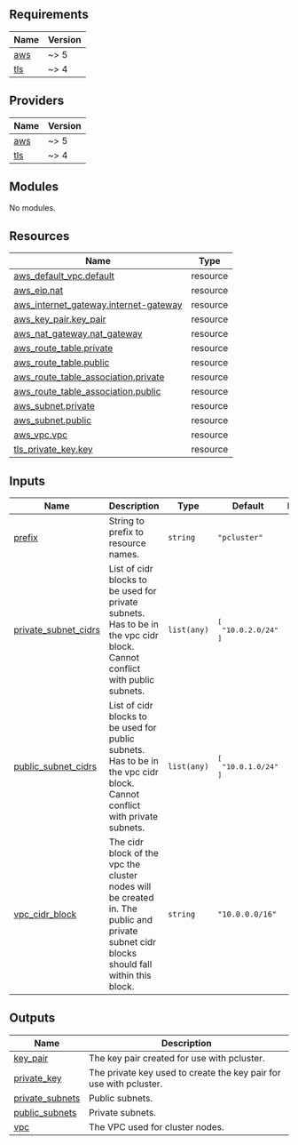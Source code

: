 <!-- BEGIN_TF_DOCS -->
## Requirements

| Name | Version |
|------|---------|
| <a name="requirement_aws"></a> [aws](#requirement\_aws) | ~> 5 |
| <a name="requirement_tls"></a> [tls](#requirement\_tls) | ~> 4 |

## Providers

| Name | Version |
|------|---------|
| <a name="provider_aws"></a> [aws](#provider\_aws) | ~> 5 |
| <a name="provider_tls"></a> [tls](#provider\_tls) | ~> 4 |

## Modules

No modules.

## Resources

| Name | Type |
|------|------|
| [aws_default_vpc.default](https://registry.terraform.io/providers/hashicorp/aws/latest/docs/resources/default_vpc) | resource |
| [aws_eip.nat](https://registry.terraform.io/providers/hashicorp/aws/latest/docs/resources/eip) | resource |
| [aws_internet_gateway.internet-gateway](https://registry.terraform.io/providers/hashicorp/aws/latest/docs/resources/internet_gateway) | resource |
| [aws_key_pair.key_pair](https://registry.terraform.io/providers/hashicorp/aws/latest/docs/resources/key_pair) | resource |
| [aws_nat_gateway.nat_gateway](https://registry.terraform.io/providers/hashicorp/aws/latest/docs/resources/nat_gateway) | resource |
| [aws_route_table.private](https://registry.terraform.io/providers/hashicorp/aws/latest/docs/resources/route_table) | resource |
| [aws_route_table.public](https://registry.terraform.io/providers/hashicorp/aws/latest/docs/resources/route_table) | resource |
| [aws_route_table_association.private](https://registry.terraform.io/providers/hashicorp/aws/latest/docs/resources/route_table_association) | resource |
| [aws_route_table_association.public](https://registry.terraform.io/providers/hashicorp/aws/latest/docs/resources/route_table_association) | resource |
| [aws_subnet.private](https://registry.terraform.io/providers/hashicorp/aws/latest/docs/resources/subnet) | resource |
| [aws_subnet.public](https://registry.terraform.io/providers/hashicorp/aws/latest/docs/resources/subnet) | resource |
| [aws_vpc.vpc](https://registry.terraform.io/providers/hashicorp/aws/latest/docs/resources/vpc) | resource |
| [tls_private_key.key](https://registry.terraform.io/providers/hashicorp/tls/latest/docs/resources/private_key) | resource |

## Inputs

| Name | Description | Type | Default | Required |
|------|-------------|------|---------|:--------:|
| <a name="input_prefix"></a> [prefix](#input\_prefix) | String to prefix to resource names. | `string` | `"pcluster"` | no |
| <a name="input_private_subnet_cidrs"></a> [private\_subnet\_cidrs](#input\_private\_subnet\_cidrs) | List of cidr blocks to be used for private subnets. Has to be in the vpc cidr block. Cannot conflict with public subnets. | `list(any)` | <pre>[<br>  "10.0.2.0/24"<br>]</pre> | no |
| <a name="input_public_subnet_cidrs"></a> [public\_subnet\_cidrs](#input\_public\_subnet\_cidrs) | List of cidr blocks to be used for public subnets. Has to be in the vpc cidr block. Cannot conflict with private subnets. | `list(any)` | <pre>[<br>  "10.0.1.0/24"<br>]</pre> | no |
| <a name="input_vpc_cidr_block"></a> [vpc\_cidr\_block](#input\_vpc\_cidr\_block) | The cidr block of the vpc the cluster nodes will be created in. The public and private subnet cidr blocks should fall within this block. | `string` | `"10.0.0.0/16"` | no |

## Outputs

| Name | Description |
|------|-------------|
| <a name="output_key_pair"></a> [key\_pair](#output\_key\_pair) | The key pair created for use with pcluster. |
| <a name="output_private_key"></a> [private\_key](#output\_private\_key) | The private key used to create the key pair for use with pcluster. |
| <a name="output_private_subnets"></a> [private\_subnets](#output\_private\_subnets) | Public subnets. |
| <a name="output_public_subnets"></a> [public\_subnets](#output\_public\_subnets) | Private subnets. |
| <a name="output_vpc"></a> [vpc](#output\_vpc) | The VPC used for cluster nodes. |
<!-- END_TF_DOCS -->